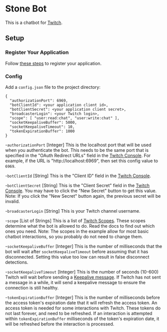 # Stone Bot
This is a chatbot for [Twitch](https://www.twitch.tv/).
 
## Setup

### Register Your Application

Follow [these steps](https://dev.twitch.tv/docs/authentication/register-app/) to register your application.

### Config

Add a `config.json` file to the project directory:
```
{
  "authorizationPort": 6969,
  "botClientId": <your application client id>,
  "botClientSecret": <your application client secret>,
  "broadcasterLogin": <your Twitch login>,
  "scope": [ "user:read:chat", "user:write:chat" ],
  "socketKeepaliveBuffer": 5000,
  "socketKeepaliveTimeout": 10,
  "tokenExpirationBuffer": 1000
}
```
-`authorizationPort` [Integer]
This is the localhost port that will be used when you authenticate the bot.
This needs to be the same port that is specified in the "OAuth Redirect URLs" field in the [Twitch Console](https://dev.twitch.tv/console/apps).
For example, if the URL is "http://localhost:6969", then set this config value to `6969`.

-`botClientId` [String]
This is the "Client ID" field in the [Twitch Console](https://dev.twitch.tv/console/apps).

-`botClientSecret` [String]
This is the "Client Secret" field in the [Twitch Console](https://dev.twitch.tv/console/apps).
You may have to click the "New Secret" button to get this value.
Note: If you click the "New Secret" button again, the previous secret will be invalid.

-`broadcasterLogin` [String]
This is your Twitch channel username.

-`scope` [List of Strings]
This is a list of [Twitch Scopes](https://dev.twitch.tv/docs/authentication/scopes/#twitch-api-scopes).
These scopes determine what the bot is allowed to do.
Read the docs to find out which ones you need.
Note: The scopes in the example allow for most basic chatbot interactions, so you probably do not need to change them.

-`socketKeepaliveBuffer` [Integer]
This is the number of milliseconds that the bot will wait after `socketKeepaliveTimeout` before assuming that it has disconnected.
Setting this value too low can result in false disconnect detections.

-`socketKeepaliveTimeout` [Integer]
This is the number of seconds (10-600) Twitch will wait before sending a [Keepalive message](https://dev.twitch.tv/docs/eventsub/handling-websocket-events/#keepalive-message).
If Twitch has not sent a message in a while, it will send a keepalive message to ensure the connection is still healthy.

-`tokenExpirationBuffer` [Integer]
This is the number of milliseconds before the access token's expiration date that it will refresh the access token.
An access token is needed for some interactions with Twitch. These tokens do not last forever, and need to be refreshed.
If an interaction is attempted within `tokenExpirationBuffer` milliseconds of the token's expiration date, it will be refreshed before the interaction is processed.
